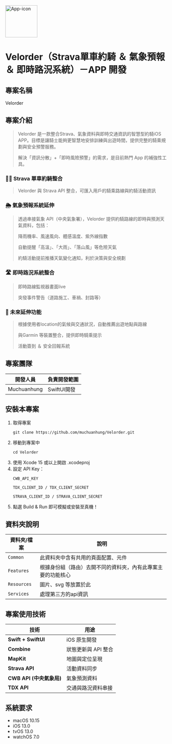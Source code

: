 <img src="https://github.com/user-attachments/assets/71bff9ef-a15e-42be-8c98-64f7fc981cfe" alt="App-icon" width="100" />


#  Velorder（Strava單車約騎 ＆ 氣象預報 ＆ 即時路況系統）－APP 開發
## 專案名稱
Velorder

## 專案介紹
> Velorder 是一款整合Strava、氣象資料與即時交通資訊的智慧型約騎iOS APP。目標是讓騎士能夠更智慧地安排訓練與出遊時間，提供完整的騎乘規劃與安全預警服務。
> 
>解決「資訊分散」+「即時風險預警」的需求，是目前熱門 App 的補強性工具。
### 🚴‍♂️ Strava 單車約騎整合
> Velorder 與 Strava API 整合，可匯入用戶的騎乘路線與約騎活動資訊

### 🌦️ 氣象預報系統延伸
> 透過串接氣象 API（中央氣象署），Velorder 提供約騎路線的即時與預測天氣資料，包括：
> 
> 降雨機率、風速風向、體感溫度、紫外線指數
> 
> 自動提醒「高溫」、「大雨」、「落山風」等危險天氣
> 
> 約騎活動提前推播天氣變化通知，利於決策與安全規劃

### 🛣️ 即時路況系統整合
> 即時路線監視器畫面live
> 
> 突發事件警告（道路施工、車禍、封路等）

### 📲 未來延伸功能
> 根據使用者location的氣候與交通狀況，自動推薦出遊地點與路線
> 
> 與Garmin 等裝置整合，提供即時騎乘提示
> 
> 活動簽到 ＆ 安全回報系統

## 專案團隊
| 開發人員 | 負責開發範圍 |
| -------- | -------------------------------------- |
| Muchuanhung    | SwiftUI開發 |

## 安裝本專案
1. 取得專案
   ```
   git clone https://github.com/muchuanhung/Velorder.git
   ```
2. 移動到專案中
   ```
   cd Velorder
   ```
3. 使用 Xcode 15 或以上開啟 .xcodeproj
4. 設定 API Key：
   ```
   CWB_API_KEY

   TDX_CLIENT_ID / TDX_CLIENT_SECRET

   STRAVA_CLIENT_ID / STRAVA_CLIENT_SECRET
   ```
5. 點選 Build & Run 即可模擬或安裝至真機！

## 資料夾說明
| 資料夾/檔案 | 說明 |
| --- | --- |
| `Common` | 此資料夾中含有共用的頁面配置、元件 |
| `Features` | 根據身份組（路由）去開不同的資料夾，內有此專案主要的功能核心 |
| `Resources` | 圖片、svg 等放置於此 |
| `Services` | 處理第三方的api資訊 |

## 專案使用技術
| 技術 | 用途 |
|------|------|
| **Swift + SwiftUI** | iOS 原生開發 |
| **Combine** | 狀態更新與 API 整合 |
| **MapKit** | 地圖與定位呈現 |
| **Strava API** | 活動資料同步 |
| **CWB API (中央氣象局)** | 氣象預測資料 |
| **TDX API** | 交通與路況資料串接 |

## 系統要求
- macOS 10.15
- iOS 13.0
- tvOS 13.0
- watchOS 7.0
